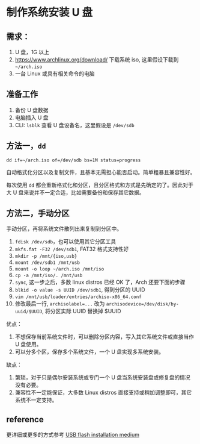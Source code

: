 # 制作系统安装 U 盘

## 需求：

1. U 盘，1G 以上
2. https://www.archlinux.org/download/ 下载系统 iso, 这里假设下载到 `~/arch.iso`
3. 一台 Linux 或具有相关命令的电脑

## 准备工作

1. 备份 U 盘数据
2. 电脑插入 U 盘
3. CLI: `lsblk` 查看 U 盘设备名，这里假设是 `/dev/sdb`

## 方法一，`dd`

```shell
dd if=~/arch.iso of=/dev/sdb bs=1M status=progress
```

自动格式化分区以及复制文件，且基本无需担心能否启动。简单粗暴且兼容性好。

每次使用 `dd` 都会重新格式化和分区，且分区格式和方式是先确定的了。因此对于大 U 盘来说并不一定合适，比如需要备份和保存其它数据。

## 方法二，手动分区

手动分区，再将系统文件散列出来复制到分区中。

1. `fdisk /dev/sdb`，也可以使用其它分区工具
2. `mkfs.fat -F32 /dev/sdb1`, FAT32 格式支持性好
3. `mkdir -p /mnt/{iso,usb}`
4. `mount /dev/sdb1 /mnt/usb`
5. `mount -o loop ~/arch.iso /mnt/iso`
6. `cp -a /mnt/iso/. /mnt/usb`
7.  `sync`, 这一步之后，多数 linux distros 已经 OK 了，Arch 还要下面的步骤
8. `blkid -o value -s UUID /dev/sdb1`, 得到分区的 UUID
9. `vim /mnt/usb/loader/entries/archiso-x86_64.conf`
10. 修改最后一行, `archisolabel=...` 改为 `archisodevice=/dev/disk/by-uuid/$UUID`, 将分区实际 UUID 替换掉 $UUID

优点：

1. 不想保存当前系统文件时，可以删除分区内容，写入其它系统文件或直接当作 U 盘使用。
2. 可以分多个区，保存多个系统文件，一个 U 盘实现多系统安装。

缺点：

1. 繁琐，对于只是偶尔安装系统或专门一个 U 盘当系统安装盘或修复盘的情况没有必要。
2. 兼容性不一定能保证，大多数 Linux distros 直接支持或稍加调整即可，其它系统不一定支持。

## reference

更详细或更多的方式参考 [USB flash installation medium](https://wiki.archlinux.org/index.php/USB_flash_installation_medium#Using_manual_formatting)
